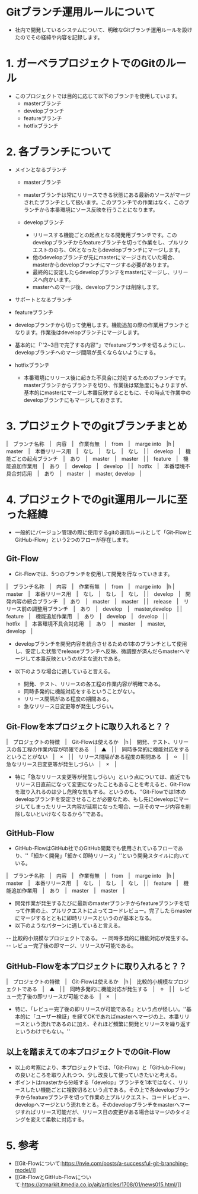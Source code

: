 # Gitブランチ運用ルールについて

- 社内で開発しているシステムについて、明確なGitブランチ運用ルールを設けたのでその経緯や内容を記録します。

# 1. ガーベラプロジェクトでのGitのルール

- このプロジェクトでは目的に応じて以下のブランチを使用しています。
  - masterブランチ
  - developブランチ
  - featureブランチ
  - hotfixブランチ

# 2. 各ブランチについて

- メインとなるブランチ
  -  masterブランチ
    - masterブランチは常にリリースできる状態にある最新のソースがマージされたブランチとして扱います。このブランチでの作業はなく、このブランチから本番環境にソース反映を行うことになります。

  - developブランチ
    - リリースする機能ごとの起点となる開発用ブランチです。このdevelopブランチからfeatureブランチを切って作業をし、プルリクエストののち、OKとなったらdevelopブランチにマージします。
    - 他のdevelopブランチが先にmasterにマージされていた場合、masterからdevelopブランチにマージする必要があります。
    - 最終的に安定したらdevelopブランチをmasterにマージし、リリースへ向かいます。
    - masterへのマージ後、developブランチは削除します。

- サポートとなるブランチ
 - featureブランチ
  - developブランチから切って使用します。機能追加の際の作業用ブランチとなります。作業後はdevelopブランチにマージします。
  - 基本的に「''2~3日で完了する内容''」でfeatureブランチを切るようにし、developブランチへのマージ間隔が長くならないようにする。

 - hotfixブランチ
    - 本番環境にリリース後に起きた不具合に対処するためのブランチです。masterブランチからブランチを切り、作業後は緊急度にもよりますが、基本的にmasterにマージし本番反映するとともに、その時点で作業中のdevelopブランチにもマージしておきます。

# 3. プロジェクトでのgitブランチまとめ

|　ブランチ名称　|　内容　|　作業有無　|　from　|　marge into　|h
|　master　|　本番リリース用　|　なし　|　なし　|　なし　|
|　develop　|　機能ごとの起点ブランチ　|　あり　|　master　|　master　|
|　feature　|　機能追加作業用　|　あり　|　develop　|　develop　|
|　hotfix　|　本番環境不具合対応用　|　あり　|　master　|　master, develop　|

# 4. プロジェクトでのgit運用ルールに至った経緯

- 一般的にバージョン管理の際に使用するgitの運用ルールとして「Git-FlowとGitHub-Flow」という2つのフローが存在します。

## Git-Flow

- Git-Flowでは、5つのブランチを使用して開発を行なっていきます。

|　ブランチ名称　|　内容　|　作業有無　|　from　|　marge into　|h
|　master　|　本番リリース用　|　なし　|　なし　|　なし　|
|　develop　|　開発内容の統合ブランチ　|　あり　|　master　|　master　|
|　release　|　リリース前の調整用ブランチ　|　あり　|　develop　|　master,develop　|
|　feature　|　機能追加作業用　|　あり　|　develop　|　develop　|
|　hotfix　|　本番環境不具合対応用　|　あり　|　master　|　master, develop　|

- developブランチを開発内容を統合させるための1本のブランチとして使用し、安定した状態でreleaseブランチへ反映、微調整が済んだらmasterへマージして本番反映というのが主な流れである。

- 以下のような場合に適していると言える。
  - 開発、テスト、リリースの各工程の作業内容が明確である。
  - 同時多発的に機能対応をするということがない。
  - リリース間隔がある程度の期間ある。
  - 急なリリース日変更等が発生しづらい。

## Git-Flowを本プロジェクトに取り入れると？？

|　プロジェクトの特徴　|　Git-Flowは使えるか　|h
|　開発、テスト、リリースの各工程の作業内容が明確である　|　▲　|
|　同時多発的に機能対応をするということがない　|　×　|
|　リリース間隔がある程度の期間ある　|　⚪︎　|
|　急なリリース日変更等が発生しづらい　|　×　|

- 特に「急なリリース変更等が発生しづらい」という点については、直近でもリリース日直前になって変更になったこともあることを考えると、Git-Flowを取り入れるのは少し危険な気もする。というのも、''Git-Flowでは1本のdevelopブランチを安定させることが必要なため、もし先にdevelopにマージしてしまったリリース内容が延期になった場合、一旦そのマージ内容を削除しないといけなくなるから''である。

## GitHub-Flow

- GitHub-FlowはGitHub社でのGitHub開発でも使用されているフローであり、''「細かく開発」「細かく即時リリース」''という開発スタイルに向いている。

|　ブランチ名称　|　内容　|　作業有無　|　from　|　marge into　|h
|　master　|　本番リリース用　|　なし　|　なし　|　なし　|
|　feature　|　機能追加作業用　|　あり　|　master　|　master　|

- 開発作業が発生するたびに最新のmasterブランチからfeatureブランチを切って作業の上、プルリクエストによってコードレビュー。完了したらmasterにマージするとともに即時リリースというのが基本となる。
- 以下のようなパターンに適していると言える。

-- 比較的小規模なプロジェクトである。
-- 同時多発的に機能対応が発生する。
-- レビュー完了後の即マージ、リリースが可能である。

## GitHub-Flowを本プロジェクトに取り入れると？？
|　プロジェクトの特徴　|　Git-Flowは使えるか　|h
|　比較的小規模なプロジェクトである　|　▲　|
|　同時多発的に機能対応が発生する　|　⚪︎　|
|　レビュー完了後の即リリースが可能である　|　×　|

- 特に、「レビュー完了後の即リリースが可能である」という点が怪しい。''基本的に「ユーザー検証」を経てOKであればmasterへマージの上、本番リリースという流れであるのに加え、それほど頻繁に開発とリリースを繰り返すというわけでもない。''

## 以上を踏まえての本プロジェクトでのGit-Flow

- 以上の考察により、本プロジェクトでは、「Git-Flow」と「GitHub-Flow」の良いところを取り入れつつ、少し改良して使っていきたいと考える。
- ポイントはmasterから分岐する「develop」ブランチを1本ではなく、リリースしたい機能ごとに複数切るという点である。その上で各developブランチからfeatureブランチを切って作業の上プルリクエスト、コードレビュー、developへマージという流れをとる。そのdevelopブランチをmasterへマージすればリリース可能だが、リリース日の変更がある場合はマージのタイミングを変えて柔軟に対応する。

# 5. 参考

- [[Git-Flowについて:https://nvie.com/posts/a-successful-git-branching-model/]]
- [[Git-FlowとGitHub-Flowについて:https://atmarkit.itmedia.co.jp/ait/articles/1708/01/news015.html/]]

